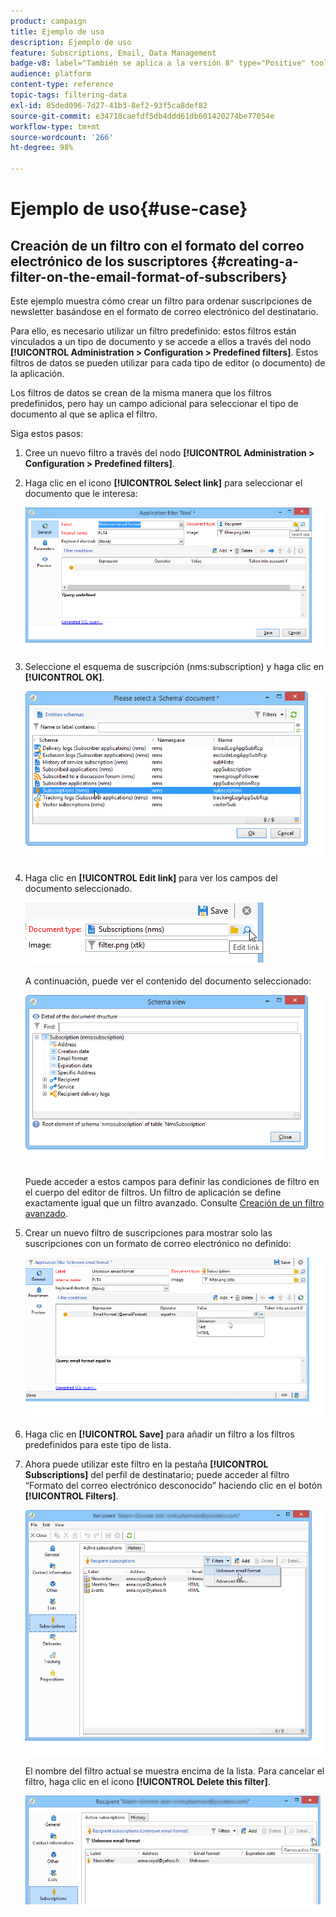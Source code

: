 ```yaml
---
product: campaign
title: Ejemplo de uso
description: Ejemplo de uso
feature: Subscriptions, Email, Data Management
badge-v8: label="También se aplica a la versión 8" type="Positive" tooltip="También se aplica a Campaign v8"
audience: platform
content-type: reference
topic-tags: filtering-data
exl-id: 85ded096-7d27-41b3-8ef2-93f5ca8def82
source-git-commit: e34718caefdf5db4ddd61db601420274be77054e
workflow-type: tm+mt
source-wordcount: '266'
ht-degree: 98%

---
```


# Ejemplo de uso{#use-case}



## Creación de un filtro con el formato del correo electrónico de los suscriptores {#creating-a-filter-on-the-email-format-of-subscribers}

Este ejemplo muestra cómo crear un filtro para ordenar suscripciones de newsletter basándose en el formato de correo electrónico del destinatario.

Para ello, es necesario utilizar un filtro predefinido: estos filtros están vinculados a un tipo de documento y se accede a ellos a través del nodo **[!UICONTROL Administration > Configuration > Predefined filters]**. Estos filtros de datos se pueden utilizar para cada tipo de editor (o documento) de la aplicación.

Los filtros de datos se crean de la misma manera que los filtros predefinidos, pero hay un campo adicional para seleccionar el tipo de documento al que se aplica el filtro.

Siga estos pasos:

1. Cree un nuevo filtro a través del nodo **[!UICONTROL Administration > Configuration > Predefined filters]**.
1. Haga clic en el icono **[!UICONTROL Select link]** para seleccionar el documento que le interesa:

   ![](assets/s_ncs_user_filter_choose_schema.png)

1. Seleccione el esquema de suscripción (nms:subscription) y haga clic en **[!UICONTROL OK]**.

   ![](assets/s_ncs_user_filter_select_schema.png)

1. Haga clic en **[!UICONTROL Edit link]** para ver los campos del documento seleccionado.

   ![](assets/s_ncs_user_filter_edit_schema.png)

   A continuación, puede ver el contenido del documento seleccionado:

   ![](assets/s_ncs_user_filter_view_schema.png)

   Puede acceder a estos campos para definir las condiciones de filtro en el cuerpo del editor de filtros. Un filtro de aplicación se define exactamente igual que un filtro avanzado. Consulte [Creación de un filtro avanzado](../../platform/using/creating-filters.md#creating-an-advanced-filter).

1. Crear un nuevo filtro de suscripciones para mostrar solo las suscripciones con un formato de correo electrónico no definido:

   ![](assets/s_ncs_user_filter_parameters.png)

1. Haga clic en **[!UICONTROL Save]** para añadir un filtro a los filtros predefinidos para este tipo de lista.
1. Ahora puede utilizar este filtro en la pestaña **[!UICONTROL Subscriptions]** del perfil de destinatario; puede acceder al filtro “Formato del correo electrónico desconocido” haciendo clic en el botón **[!UICONTROL Filters]**.

   ![](assets/s_ncs_user_filter_on_events.png)

   El nombre del filtro actual se muestra encima de la lista. Para cancelar el filtro, haga clic en el icono **[!UICONTROL Delete this filter]**.

   ![](assets/s_ncs_user_filter_on_subscriptions.png)
